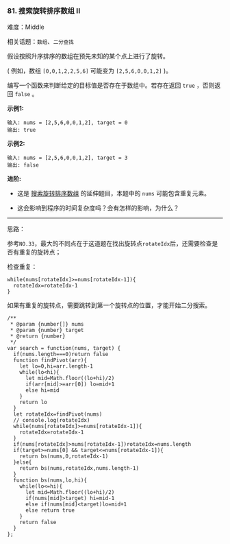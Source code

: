 ### 81. 搜索旋转排序数组 II

难度：Middle

相关话题：`数组`、`二分查找`

假设按照升序排序的数组在预先未知的某个点上进行了旋转。



( 例如，数组 `[0,0,1,2,2,5,6]` 可能变为 `[2,5,6,0,0,1,2]` )。



编写一个函数来判断给定的目标值是否存在于数组中。若存在返回 `true` ，否则返回 `false` 。



**示例1:** 



```
输入: nums = [2,5,6,0,0,1,2], target = 0
输出: true
```


**示例2:** 



```
输入: nums = [2,5,6,0,0,1,2], target = 3
输出: false
```


**进阶:** 




* 这是 [搜索旋转排序数组](https://leetcode-cn.com/problems/search-in-rotated-sorted-array/description/)
的延伸题目，本题中的 `nums`  可能包含重复元素。

* 这会影响到程序的时间复杂度吗？会有怎样的影响，为什么？






-----

思路：

参考`NO.33`，最大的不同点在于这道题在找出旋转点`rotateIdx`后，还需要检查是否有重复的旋转点；

检查重复：
```
while(nums[rotateIdx]>=nums[rotateIdx-1]){
  rotateIdx=rotateIdx-1
}
```

如果有重复的旋转点，需要跳转到第一个旋转点的位置，才能开始二分搜索。

```
/**
 * @param {number[]} nums
 * @param {number} target
 * @return {number}
 */
var search = function(nums, target) {
  if(nums.length===0)return false
  function findPivot(arr){
    let lo=0,hi=arr.length-1
    while(lo<hi){
      let mid=Math.floor((lo+hi)/2)
      if(arr[mid]>=arr[0]) lo=mid+1
      else hi=mid
    }
    return lo
  }
  let rotateIdx=findPivot(nums)
  // console.log(rotateIdx)
  while(nums[rotateIdx]>=nums[rotateIdx-1]){
    rotateIdx=rotateIdx-1
  }
  if(nums[rotateIdx]>nums[rotateIdx-1])rotateIdx=nums.length
  if(target>=nums[0] && target<=nums[rotateIdx-1]){
    return bs(nums,0,rotateIdx-1)
  }else{
    return bs(nums,rotateIdx,nums.length-1)
  }
  function bs(nums,lo,hi){
    while(lo<=hi){
      let mid=Math.floor((lo+hi)/2)
      if(nums[mid]>target) hi=mid-1
      else if(nums[mid]<target)lo=mid+1
      else return true
    }
    return false
  }
};
```

